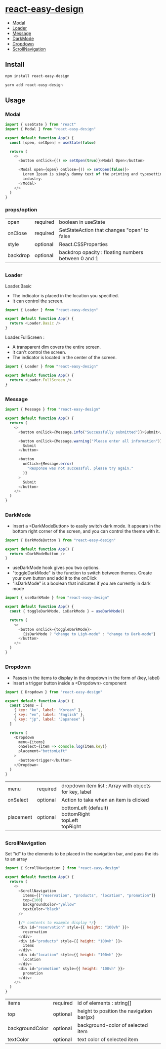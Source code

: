 # [react-easy-design](https://github.com/H-Genie/react-easy-design)

- [Modal](#modal)
- [Loader](#loader)
- [Message](#message)
- [DarkMode](#darkmode)
- [Dropdown](#dropdown)
- [ScrollNavigation](#scrollnavigation)

## Install

```js
npm install react-easy-design
```

```js
yarn add react-easy-design
```

## Usage

### Modal

```js
import { useState } from "react"
import { Modal } from "react-easy-design"

export default function App() {
  const [open, setOpen] = useState(false)

  return (
    <>
      <button onClick={() => setOpen(true)}>Modal Open</button>

      <Modal open={open} onClose={() => setOpen(false)}>
        Lorem Ipsum is simply dummy text of the printing and typesetting
        industry.
      </Modal>
    </>
  )
}
```

### props/option

<table>
    <tr>
        <td>open</td>
        <td>required</td>
        <td>boolean in useState</td>
    </tr>
    <tr>
        <td>onClose</td>
        <td>required</td>
        <td>SetStateAction that changes "open" to false</td>
    </tr>
    <tr>
        <td>style</td>
        <td>optional</td>
        <td>React.CSSProperties</td>
    </tr>
    <tr>
        <td>backdrop</td>
        <td>optional</td>
        <td>backdrop opacity : floating numbers between 0 and 1</td>
    </tr>
</table>

##

### Loader

Loader.Basic

- The indicator is placed in the location you specified.
- It can control the screen.

```js
import { Loader } from "react-easy-design"

export default function App() {
  return <Loader.Basic />
}
```

Loader.FullScreen :

- A transparent dim covers the entire screen.
- It can't control the screen.
- The indicator is located in the center of the screen.

```js
import { Loader } from "react-easy-design"

export default function App() {
  return <Loader.FullScreen />
}
```

##

### Message

```js
import { Message } from "react-easy-design"

export default function App() {
  return (
    <>
      <button onClick={Message.info("Successfully submitted")}>Submit</button>

      <button onClick={Message.warning("Please enter all information")}>
        Submit
      </button>

      <button
        onClick={Message.error(
          "Response was not successful, please try again."
        )}
      >
        Submit
      </button>
    </>
  )
}
```

##

### DarkMode

- Insert a &lt;DarkModeButton&gt; to easily switch dark mode. It appears in the bottom right corner of the screen, and you can control the theme with it.

```js
import { DarkModeButton } from "react-easy-design"

export default function App() {
  return <DarkModeButton />
}
```

- useDarkMode hook gives you two options.
- "toggleDarkMode" is the function to switch between themes. Create your own button and add it to the onClick
- "isDarkMode" is a boolean that indicates if you are currently in dark mode

```js
import { useDarkMode } from "react-easy-design"

export default function App() {
  const { toggleDarkMode, isDarkMode } = useDarkMode()

  return (
    <>
      <button onClick={toggleDarkMode}>
        {isDarkMode ? "change to Ligh-mode" : "change to Dark-mode"}
      </button>
    </>
  )
}
```

##

### Dropdown

- Passes in the items to display in the dropdown in the form of {key, label}
- Insert a trigger button inside a &lt;Dropdown&gt; component

```js
import { Dropdown } from "react-easy-design"

export default function App() {
  const items = [
    { key: "ko", label: "Korean" },
    { key: "en", label: "English" },
    { key: "jp", label: "Japanese" }
  ]

  return (
    <Dropdown
      menu={items}
      onSelect={item => console.log(item.key)}
      placement="bottomLeft"
    >
      <button>trigger</button>
    </Dropdown>
  )
}
```

<table>
    <tr>
        <td>menu</td>
        <td>required</td>
        <td>dropdown item list : Array with objects for key, label</td>
    </tr>
    <tr>
        <td>onSelect</td>
        <td>optional</td>
        <td>Action to take when an item is clicked</td>
    </tr>
    <tr>
        <td>placement</td>
        <td>optional</td>
        <td>
            bottomLeft (default)<br />
            bottomRight<br />
            topLeft<br />
            topRight
        </td>
    </tr>
</table>

##

### ScrollNavigation

Set "id" to the elements to be placed in the navigation bar, and pass the ids to an array

```js
import { ScrollNavigation } from "react-easy-design"

export default function App() {
  return (
    <>
      <ScrollNavigation
        items={["reservation", "products", "location", "promotion"]}
        top={100}
        backgroundColor="yellow"
        textColor="black"
      />

      {/* contents to example display */}
      <div id="reservation" style={{ height: "100vh" }}>
        reservation
      </div>
      <div id="products" style={{ height: "100vh" }}>
        items
      </div>
      <div id="location" style={{ height: "100vh" }}>
        location
      </div>
      <div id="promotion" style={{ height: "100vh" }}>
        promotion
      </div>
    </>
  )
}
```

<table>
    <tr>
        <td>items</td>
        <td>required</td>
        <td>id of elements : string[]</td>
    </tr>
    <tr>
        <td>top</td>
        <td>optional</td>
        <td>height to position the navigation bar(px)</td>
    </tr>
    <tr>
        <td>backgroundColor</td>
        <td>optional</td>
        <td>background-color of selected item</td>
    </tr>
    <tr>
        <td>textColor</td>
        <td>optional</td>
        <td>text color of selected item</td>
    </tr>
</table>
